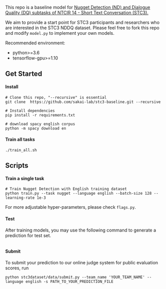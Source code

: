 This repo is a baseline model for [Nugget Detection (ND) and Dialogue Quality (DQ) subtasks of NTCIR 14 - Short Text Conversation (STC3).](https://sakai-lab.github.io/stc3-dataset/)

We aim to provide a start point for STC3 participants and researchers who are interested in the STC3 NDDQ dataset. Please feel free to fork this repo and modify `model.py` to implement your own models. 


Recommended environment: 
- python>=3.6
- tensorflow-gpu>=1.10




## Get Started
#### Install
```shell
# Clone this repo, "--recursive" is essential
git clone  https://github.com/sakai-lab/stc3-baseline.git --recursive

# Install dependencies
pip install -r requirements.txt

# download spacy english corpus
python -m spacy download en  
```
#### Train all tasks
```
./train_all.sh
```



## Scripts

#### Train a single task
```
# Train Nugget Detection with English training dataset
python train.py --task nugget --language english --batch-size 128 --learning-rate 1e-3

```
For more adjustable hyper-parameters, please check `flags.py`.


#### Test
After training models, you may use the following command to generate a prediction for test set.
``` shell

```


#### Submit
To submit your prediction to our online judge system for public evaluation scores, run
``` shell
python stc3dataset/data/submit.py --team_name 'YOUR_TEAM_NAME' --language english -s PATH_TO_YOUR_PREDICTION_FILE 
```